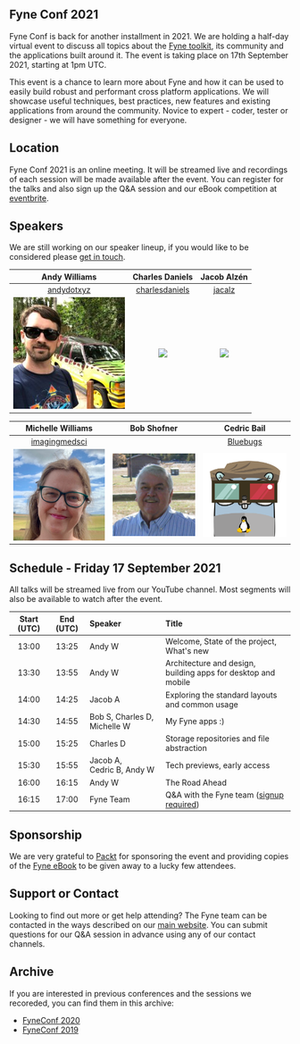 ## Fyne Conf 2021

Fyne Conf is back for another installment in 2021.
We are holding a half-day virtual event to discuss all topics about the [Fyne toolkit](https://github.com/fyne-io/fyne), its community and the applications built around it.
The event is taking place on 17th September 2021, starting at 1pm UTC.

This event is a chance to learn more about Fyne and how it can be used to
easily build robust and performant cross platform applications.
We will showcase useful techniques, best practices, new features and existing applications from around the community.
Novice to expert - coder, tester or designer - we will have something for everyone.

## Location

Fyne Conf 2021 is an online meeting. It will be streamed live and recordings of
each session will be made available after the event.
You can register for the talks and also sign up the Q&A session and our eBook competition at [eventbrite](https://www.eventbrite.co.uk/e/fyneconf-2021-registration-168096044795).

## Speakers

We are still working on our speaker lineup, if you would like to be considered please
[get in touch](https://fyne.io/#contact).

| Andy Williams | Charles Daniels | Jacob Alzén |
|:---:|:---:|:---:|
| [andydotxyz](https://twitter.com/andydotxyz) | [charlesdaniels](https://github.com/charlesdaniels) | [jacalz](https://github.com/jacalz) | 
| ![](/assets/img/andydotxyz.jpg) | <img src="https://avatars.githubusercontent.com/u/11738895?v=4" width="200" />  |  <img src="https://avatars3.githubusercontent.com/u/25466657?s=460&u=fd19b488f28032c9c5cf15eaf08536441d56ad93&v=4" width="200" /> |

| Michelle Williams | Bob Shofner | Cedric Bail |
|:---:|:---:|:---:|
| [imagingmedsci](https://twitter.com/imagingmedsci) |  | [Bluebugs](https://github.com/Bluebugs) |
| <img src="/assets/img/imagingmedsci.jpeg" width="200" /> | <img src="/assets/img/bobshofner.jpg" width="200" /> | <img src="/assets/img/bluebugs.png" width="200" /> |

## Schedule - Friday 17 September 2021

All talks will be streamed live from our YouTube channel.
Most segments will also be available to watch after the event.

| Start (UTC) | End (UTC) | Speaker | Title |
|:---:|:---:|:---|:---|
| 13:00 | 13:25 | Andy W | Welcome, State of the project, What's new |
| 13:30 | 13:55 | Andy W | Architecture and design, building apps for desktop and mobile |
| 14:00 | 14:25 | Jacob A | Exploring the standard layouts and common usage |
| 14:30 | 14:55 | Bob&nbsp;S, Charles&nbsp;D, Michelle&nbsp;W | My Fyne apps :) |
| 15:00 | 15:25 | Charles D | Storage repositories and file abstraction |
| 15:30 | 15:55 | Jacob&nbsp;A, Cedric&nbsp;B, Andy&nbsp;W | Tech previews, early access |
| 16:00 | 16:15 | Andy W | The Road Ahead |
| 16:15 | 17:00 | Fyne Team | Q&A with the Fyne team ([signup required](https://www.eventbrite.co.uk/e/fyneconf-2021-registration-168096044795)) |

## Sponsorship

We are very grateful to [Packt](https://www.packtpub.com) for sponsoring the event
and providing copies of the
[Fyne eBook](https://www.packtpub.com/product/building-cross-platform-gui-applications-with-fyne/9781800563162)
to be given away to a lucky few attendees.

## Support or Contact

Looking to find out more or get help attending? The Fyne team can be contacted
in the ways described on our [main website](https://fyne.io/#contact).
You can submit questions for our Q&A session in advance using any of our contact channels.


## Archive

If you are interested in previous conferences and the sessions we recoreded, you can find them in this archive:

* [FyneConf 2020](/archive/2020)
* [FyneConf 2019](/archive/2019)

